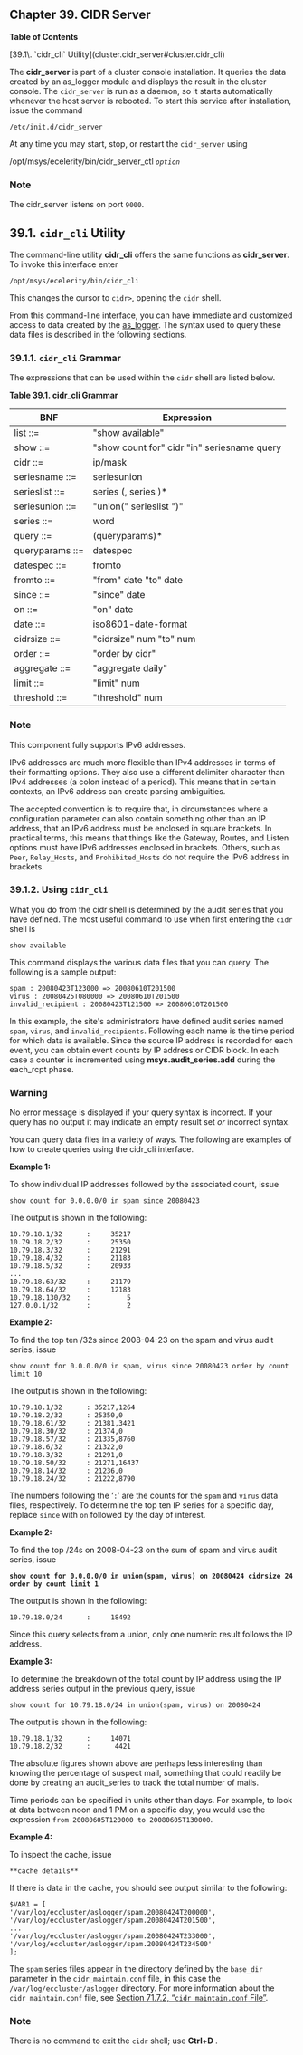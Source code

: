 ## Chapter 39. CIDR Server

**Table of Contents**

<dl class="toc">

<dt>[39.1\. `cidr_cli` Utility](cluster.cidr_server#cluster.cidr_cli)</dt>

</dl>

The **cidr_server** is part of a cluster console installation. It queries the data created by an as_logger module and displays the result in the cluster console. The `cidr_server` is run as a daemon, so it starts automatically whenever the host server is rebooted. To start this service after installation, issue the command

`/etc/init.d/cidr_server`

At any time you may start, stop, or restart the `cidr_server` using

/opt/msys/ecelerity/bin/cidr_server_ctl *`option`*
### Note

The cidr_server listens on port `9000`.

## 39.1. `cidr_cli` Utility

The command-line utility **cidr_cli** offers the same functions as **cidr_server**. To invoke this interface enter

`/opt/msys/ecelerity/bin/cidr_cli`

This changes the cursor to `cidr>`, opening the `cidr` shell.

From this command-line interface, you can have immediate and customized access to data created by the [as_logger](modules.as_logger "71.7. as_logger – Audit Series Logger"). The syntax used to query these data files is described in the following sections.

### 39.1.1. `cidr_cli` Grammar

The expressions that can be used within the `cidr` shell are listed below.

<a name="cluster.cidr_cli.table"></a>

**Table 39.1. cidr_cli Grammar**

| BNF | Expression |
| --- | --- |
| list ::= | "show available" |
| show ::= | "show count for" cidr "in" seriesname query |
| cidr ::= | ip/mask |
| seriesname ::= | seriesunion | serieslist |
| serieslist ::= | series (, series )* |
| seriesunion ::= | "union(" serieslist ")" |
| series ::= | word |
| query ::= | (queryparams)* |
| queryparams ::= | datespec | cidrsize | order | aggregate | limit | threshold |
| datespec ::= | fromto | on | since |
| fromto ::= | "from" date "to" date |
| since ::= | "since" date |
| on ::= | "on" date |
| date ::= | iso8601-date-format |
| cidrsize ::= | "cidrsize" num "to" num | "cidrsize" num |
| order ::= | "order by cidr" | "order by count" |
| aggregate ::= | "aggregate daily" | "aggregate" |
| limit ::= | "limit" num |
| threshold ::= | "threshold" num |

### Note

This component fully supports IPv6 addresses.

IPv6 addresses are much more flexible than IPv4 addresses in terms of their formatting options. They also use a different delimiter character than IPv4 addresses (a colon instead of a period). This means that in certain contexts, an IPv6 address can create parsing ambiguities.

The accepted convention is to require that, in circumstances where a configuration parameter can also contain something other than an IP address, that an IPv6 address must be enclosed in square brackets. In practical terms, this means that things like the Gateway, Routes, and Listen options must have IPv6 addresses enclosed in brackets. Others, such as `Peer`, `Relay_Hosts`, and `Prohibited_Hosts` do not require the IPv6 address in brackets.

### 39.1.2. Using `cidr_cli`

What you do from the cidr shell is determined by the audit series that you have defined. The most useful command to use when first entering the `cidr` shell is

`show available`

This command displays the various data files that you can query. The following is a sample output:

```
spam : 20080423T123000 => 20080610T201500
virus : 20080425T080000 => 20080610T201500
invalid_recipient : 20080423T121500 => 20080610T201500
```

In this example, the site's administrators have defined audit series named `spam`, `virus`, and `invalid_recipients`. Following each name is the time period for which data is available. Since the source IP address is recorded for each event, you can obtain event counts by IP address or CIDR block. In each case a counter is incremented using **msys.audit_series.add** during the each_rcpt phase.

### Warning

No error message is displayed if your query syntax is incorrect. If your query has no output it may indicate an empty result set *or* incorrect syntax.

You can query data files in a variety of ways. The following are examples of how to create queries using the cidr_cli interface.

**Example 1:**

To show individual IP addresses followed by the associated count, issue

`show count for 0.0.0.0/0 in spam since 20080423`

The output is shown in the following:

```
10.79.18.1/32      :     35217
10.79.18.2/32      :     25350
10.79.18.3/32      :     21291
10.79.18.4/32      :     21183
10.79.18.5/32      :     20933
...
10.79.18.63/32     :     21179
10.79.18.64/32     :     12183
10.79.18.130/32    :         5
127.0.0.1/32       :         2
```
**Example 2:**

To find the top ten /32s since 2008-04-23 on the spam and virus audit series, issue

`show count for 0.0.0.0/0 in spam, virus since 20080423 order by count limit 10`

The output is shown in the following:

```
10.79.18.1/32      : 35217,1264
10.79.18.2/32      : 25350,0
10.79.18.61/32     : 21381,3421
10.79.18.30/32     : 21374,0
10.79.18.57/32     : 21335,8760
10.79.18.6/32      : 21322,0
10.79.18.3/32      : 21291,0
10.79.18.50/32     : 21271,16437
10.79.18.14/32     : 21236,0
10.79.18.24/32     : 21222,8790
```

The numbers following the ‘`:`’ are the counts for the `spam` and `virus` data files, respectively. To determine the top ten IP series for a specific day, replace `since` with `on` followed by the day of interest.

**Example 2:**

To find the top /24s on 2008-04-23 on the sum of spam and virus audit series, issue

**`show count for 0.0.0.0/0 in union(spam, virus) on 20080424 cidrsize 24 order by count limit 1`**

The output is shown in the following:

`10.79.18.0/24      :     18492`

Since this query selects from a union, only one numeric result follows the IP address.

**Example 3:**

To determine the breakdown of the total count by IP address using the IP address series output in the previous query, issue

`show count for 10.79.18.0/24 in union(spam, virus) on 20080424`

The output is shown in the following:

```
10.79.18.1/32      :     14071
10.79.18.2/32      :      4421
```

The absolute figures shown above are perhaps less interesting than knowing the percentage of suspect mail, something that could readily be done by creating an audit_series to track the total number of mails.

Time periods can be specified in units other than days. For example, to look at data between noon and 1 PM on a specific day, you would use the expression `from 20080605T120000 to 20080605T130000`.

**Example 4:**

To inspect the cache, issue

`**cache details**`

If there is data in the cache, you should see output similar to the following:

```
$VAR1 = [
'/var/log/eccluster/aslogger/spam.20080424T200000',
'/var/log/eccluster/aslogger/spam.20080424T201500',
...
'/var/log/eccluster/aslogger/spam.20080424T233000',
'/var/log/eccluster/aslogger/spam.20080424T234500'
];
```

The `spam` series files appear in the directory defined by the `base_dir` parameter in the `cidr_maintain.conf` file, in this case the `/var/log/eccluster/aslogger` directory. For more information about the `cidr_maintain.conf` file, see [Section 71.7.2, “`cidr_maintain.conf` File”](modules.as_logger#module.as_logger.cidr_maintain.conf "71.7.2. cidr_maintain.conf File").

### Note

There is no command to exit the `cidr` shell; use **Ctrl**+**D** .
